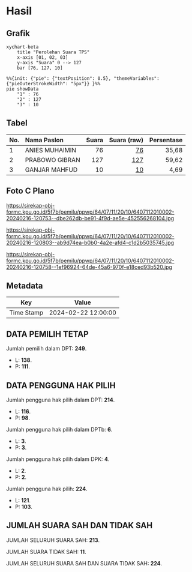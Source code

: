 # Hasil

## Grafik

```mermaid
xychart-beta
    title "Perolehan Suara TPS"
    x-axis [01, 02, 03]
    y-axis "Suara" 0 --> 127
    bar [76, 127, 10]
```

```mermaid
%%{init: {"pie": {"textPosition": 0.5}, "themeVariables": {"pieOuterStrokeWidth": "5px"}} }%%
pie showData
    "1" : 76
    "2" : 127
    "3" : 10
```

## Tabel

| No. | Nama Paslon    | Suara | Suara (raw) | Persentase |
|:--- |:-------------- | -----:| -----------:| ----------:|
| 1   | ANIES MUHAIMIN | 76    | [76][p-1]   | 35,68      |
| 2   | PRABOWO GIBRAN | 127   | [127][p-2]  | 59,62      |
| 3   | GANJAR MAHFUD  | 10    | [10][p-3]   | 4,69       |


[p-1]: https://github.com/gigit-pemilu/pemilu-2024-64-kalimantan-timur/blob/main/pilpres/hitung-suara/sub/64-kalimantan-timur/sub/07-kutai-barat/sub/11-jempang/sub/2010-pulau-lanting/sub/002-tps/sub/paslon-1.txt
[p-2]: https://github.com/gigit-pemilu/pemilu-2024-64-kalimantan-timur/blob/main/pilpres/hitung-suara/sub/64-kalimantan-timur/sub/07-kutai-barat/sub/11-jempang/sub/2010-pulau-lanting/sub/002-tps/sub/paslon-2.txt
[p-3]: https://github.com/gigit-pemilu/pemilu-2024-64-kalimantan-timur/blob/main/pilpres/hitung-suara/sub/64-kalimantan-timur/sub/07-kutai-barat/sub/11-jempang/sub/2010-pulau-lanting/sub/002-tps/sub/paslon-3.txt

## Foto C Plano

https://sirekap-obj-formc.kpu.go.id/5f7b/pemilu/ppwp/64/07/11/20/10/6407112010002-20240216-120753--dbe262db-be91-4f9d-ae5e-452556268104.jpg

https://sirekap-obj-formc.kpu.go.id/5f7b/pemilu/ppwp/64/07/11/20/10/6407112010002-20240216-120803--ab9d74ea-b0b0-4a2e-afd4-c1d2b5035745.jpg

https://sirekap-obj-formc.kpu.go.id/5f7b/pemilu/ppwp/64/07/11/20/10/6407112010002-20240216-120758--1ef96924-64de-45a6-970f-e18ced93b520.jpg


## Metadata

| Key        | Value               |
| ---------- | ------------------- |
| Time Stamp | 2024-02-22 12:00:00 |


## DATA PEMILIH TETAP

Jumlah pemilih dalam DPT: **249**.
 * L: **138**.
 * P: **111**.

## DATA PENGGUNA HAK PILIH

Jumlah pengguna hak pilih dalam DPT: **214**.
 * L: **116**.
 * P: **98**.

Jumlah pengguna hak pilih dalam DPTb: **6**.
 * L: **3**.
 * P: **3**.

Jumlah pengguna hak pilih dalam DPK: **4**.
 * L: **2**.
 * P: **2**.

Jumlah pengguna hak pilih: **224**.
 * L: **121**.
 * P: **103**.

## JUMLAH SUARA SAH DAN TIDAK SAH

JUMLAH SELURUH SUARA SAH: **213**.

JUMLAH SUARA TIDAK SAH: **11**.

JUMLAH SELURUH SUARA SAH DAN SUARA TIDAK SAH: **224**.


